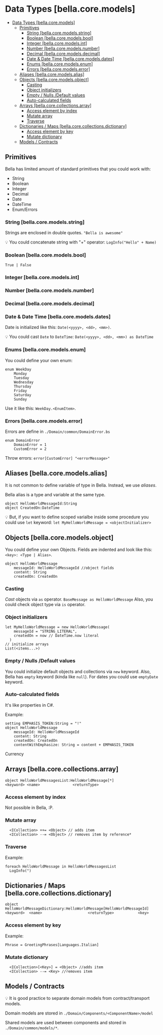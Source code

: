 # Data Types [bella.core.models]

- [Data Types [bella.core.models]](#data-types-bellacoremodels)
  - [Primitives](#primitives)
    - [String [bella.core.models.string]](#string-bellacoremodelsstring)
    - [Boolean [bella.core.models.bool]](#boolean-bellacoremodelsbool)
    - [Integer [bella.core.models.int]](#integer-bellacoremodelsint)
    - [Number [bella.core.models.number]](#number-bellacoremodelsnumber)
    - [Decimal [bella.core.models.decimal]](#decimal-bellacoremodelsdecimal)
    - [Date &amp; Date Time [bella.core.models.dates]](#date-amp-date-time-bellacoremodelsdates)
    - [Enums [bella.core.models.enum]](#enums-bellacoremodelsenum)
    - [Errors [bella.core.models.error]](#errors-bellacoremodelserror)
  - [Aliases [bella.core.models.alias]](#aliases-bellacoremodelsalias)
  - [Objects [bella.core.models.object]](#objects-bellacoremodelsobject)
    - [Casting](#casting)
    - [Object initializers](#object-initializers)
    - [Empty / Nulls /Default values](#empty--nulls-default-values)
    - [Auto-calculated fields](#auto-calculated-fields)
  - [Arrays [bella.core.collections.array]](#arrays-bellacorecollectionsarray)
    - [Access element by index](#access-element-by-index)
    - [Mutate array](#mutate-array)
    - [Traverse](#traverse)
  - [Dictionaries / Maps [bella.core.collections.dictionary]](#dictionaries--maps-bellacorecollectionsdictionary)
    - [Access element by key](#access-element-by-key)
    - [Mutate dictionary](#mutate-dictionary)
  - [Models / Contracts](#models--contracts)

## Primitives

Bella has limited amount of standard primitives that you could work with:

- String
- Boolean
- Integer
- Decimal
- Date
- DateTime
- Enum/Errors

### String [bella.core.models.string]

Strings are enclosed in double quotes. `"Bella is awesome"`

💡 You could concatenate string with "+" operator: `LogInfo("Hello" + Name)`

### Boolean [bella.core.models.bool]

```bella
True | False
```

### Integer [bella.core.models.int]

### Number [bella.core.models.number]

### Decimal [bella.core.models.decimal]

### Date & Date Time [bella.core.models.dates]

Date is initialized like this: `Date(<yyyy>, <dd>, <mm>)`.

💡 You could cast `Date` to `DateTime`: `Date(<yyyy>, <dd>, <mm>) as DateTime`

### Enums [bella.core.models.enum]

You could define your own enum:

```bella
enum WeekDay
    Monday
    Tuesday
    Wednesday
    Thursday
    Friday
    Saturday
    Sunday
```

Use it like this: `WeekDay.<EnumItem>`.

### Errors [bella.core.models.error]

Errors are define in `./Domain/common/DomainError.bs`

```bella
enum DomainError
    DomainError = 1
    CustomError = 2
```

Throw errors: `error[CustomError] "<errorMessage>"`

## Aliases [bella.core.models.alias]

It is not common to define variable of type in Bella. Instead, we use *aliases*.

Bella alias is a type and variable at the same type.

```bella
object HelloWorldMessageId:String
object CreatedOn:DateTime
```

💡 But, if you want to define scoped varialbe inside some procedure you could use `let` keyword: `let MyHelloWorldMessage = <objectInitializer>`

## Objects [bella.core.models.object]

You could define your own Objects. Fields are indented and look like this: `<key>: <Type | Alias>`.

```bella
object HelloWorldMessage
    messageId: HelloWorldMessageId //object fields
    content: String
    createdOn: CreatedOn
```

### Casting

*Cast* objects via `as` operator. `BaseMessage as HelloWorldMessage`
Also, you could check object type via `is` operator.

### Object initializers

```bella
let MyHelloWorldMessage = new HelloWorldMessage(
    messageId = "STRING_LITERAL",
    createdOn = now // DateTime.now literal
  )
// initialize arrays
List(<items...>)
```

### Empty / Nulls /Default values

You could initialize default objects and collections via `new` keyword. Also, Bella has `empty` keyword (kinda like `null`). For dates you could use `emptyDate` keyword.

### Auto-calculated fields

It's like properties in C#.

Example:

```bella
setting EMPHASIS_TOKEN:String = "!"
object HelloWorldMessage
    messageId: HelloWorldMessageId
    content: String
    createdOn: CreatedOn
    contentWithEmphasize: String = content + EMPHASIS_TOKEN
```

Currency

## Arrays [bella.core.collections.array]

```bella
object HelloWorldMessagesList:HelloWorldMessage[*]
<keyword> <name>               <returnType>
```

### Access element by index

Not possible in Bella, :P.

### Mutate array

```bella
  <ICollection> ++= <Object> // adds item
  <ICollection> --= <Object> // removes item by reference*
```

### Traverse

Example:

```bella
foreach HelloWorldMessage in HelloWorldMessagesList
  LogInfo(")
```

## Dictionaries / Maps [bella.core.collections.dictionary]

```bella
object HelloWorldMessageDictionary:HelloWorldMessage[HelloWorldMessageId]
<keyword>  <name>                     <returnType>           <key>
```

### Access element by key

Example:

```bello
Phrase = GreetingPhrases[Languages.Italian]
```

### Mutate dictionary

```bella
  <ICollection>[<Key>] = <Object> //adds item
  <ICollection> --= <Key> //removes item
```

## Models / Contracts

💡 It is good practice to separate domain models from contract/transport models.

Domain models are stored in `./Domain/Components/<ComponentName>/model`

Shared models are used between components and stored in `./Domain/common/models/*`.
